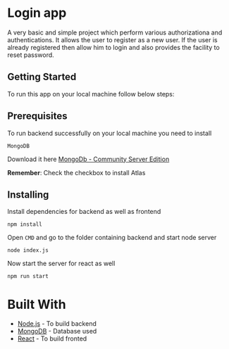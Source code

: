 # Login app
A very basic and simple project which perform various authorizationa and authentications. It allows the user to register as a new user. If the user is already registered then allow him to login and also provides the facility to reset password.
## Getting Started
To run this app on your local machine follow below steps:
## Prerequisites
To run backend successfully on your local machine you need to install
```
MongoDB
```
Download it here [MongoDb - Community Server Edition](https://www.mongodb.com/download-center/community)

**Remember**: Check the checkbox to install Atlas

## Installing
Install dependencies for backend as well as frontend
```
npm install
```
Open ```CMD``` and go to the folder containing backend and start node server
```
node index.js
```
Now start the server for react as well
```
npm run start
```

# Built With
- [Node.js](https://nodejs.org/en/download/) - To build backend
- [MongoDB](https://www.mongodb.com/download-center/community) - Database used
- [React](https://github.com/facebook/create-react-app) - To build fronted
